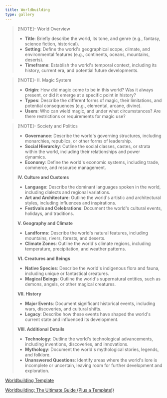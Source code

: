 ```yaml
---
title: Worldbuilding
type: gallery
---
```

> [!NOTE]- World Overview  
> * **Title**: Briefly describe the world, its tone, and genre (e.g., fantasy, science fiction, historical).  
> * **Setting**: Define the world's geographical scope, climate, and environmental features (e.g., continents, oceans, mountains, deserts).  
> * **Timeframe**: Establish the world's temporal context, including its history, current era, and potential future developments.  
  
> [!NOTE]- II. Magic System  
> * **Origin**: How did magic come to be in this world? Was it always present, or did it emerge at a specific point in history?  
> * **Types**: Describe the different forms of magic, their limitations, and potential consequences (e.g., elemental, arcane, divine).  
> * **Users**: Who can wield magic, and under what circumstances? Are there restrictions or requirements for magic use?  
  
> [!NOTE]- Society and Politics  
>   
> * **Governance**: Describe the world's governing structures, including monarchies, republics, or other forms of leadership.  
> * **Social Hierarchy**: Outline the social classes, castes, or strata within the world, including their relationships and power dynamics.  
> * **Economy**: Define the world's economic systems, including trade, commerce, and resource management.  
>   
> **IV. Culture and Customs**  
>   
> * **Language**: Describe the dominant languages spoken in the world, including dialects and regional variations.  
> * **Art and Architecture**: Outline the world's artistic and architectural styles, including influences and inspirations.  
> * **Festivals and Celebrations**: Document the world's cultural events, holidays, and traditions.  
>   
> **V. Geography and Climate**  
>   
> * **Landforms**: Describe the world's natural features, including mountains, rivers, forests, and deserts.  
> * **Climate Zones**: Outline the world's climate regions, including temperature, precipitation, and weather patterns.  
>   
> **VI. Creatures and Beings**  
>   
> * **Native Species**: Describe the world's indigenous flora and fauna, including unique or fantastical creatures.  
> * **Magical Beings**: Outline the world's supernatural entities, such as demons, angels, or other magical creatures.  
>   
> **VII. History**  
>   
> * **Major Events**: Document significant historical events, including wars, discoveries, and cultural shifts.  
> * **Legacy**: Describe how these events have shaped the world's current state and influenced its development.  
>   
> **VIII. Additional Details**  
>   
> * **Technology**: Outline the world's technological advancements, including inventions, discoveries, and innovations.  
> * **Mythology**: Document the world's mythological stories, legends, and folklore.  
> * **Unanswered Questions**: Identify areas where the world's lore is incomplete or uncertain, leaving room for further development and exploration.  
  
[Worldbuilding Template](https://kindlepreneur.com/worldbuilding-template/)  
  
[Worldbuilding: The Ultimate Guide (Plus a Template!)](https://www.scribophile.com/academy/what-is-worldbuilding)  
